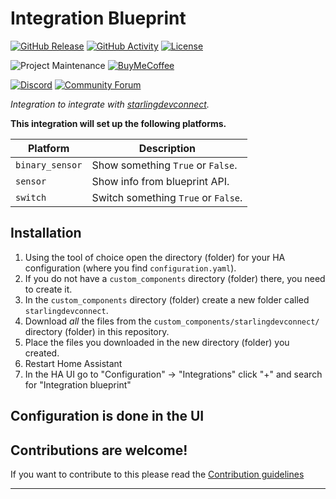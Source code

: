 # Integration Blueprint

[![GitHub Release][releases-shield]][releases]
[![GitHub Activity][commits-shield]][commits]
[![License][license-shield]](LICENSE)

![Project Maintenance][maintenance-shield]
[![BuyMeCoffee][buymecoffeebadge]][buymecoffee]

[![Discord][discord-shield]][discord]
[![Community Forum][forum-shield]][forum]

_Integration to integrate with [starlingdevconnect][starlingdevconnect]._

**This integration will set up the following platforms.**

Platform | Description
-- | --
`binary_sensor` | Show something `True` or `False`.
`sensor` | Show info from blueprint API.
`switch` | Switch something `True` or `False`.

## Installation

1. Using the tool of choice open the directory (folder) for your HA configuration (where you find `configuration.yaml`).
1. If you do not have a `custom_components` directory (folder) there, you need to create it.
1. In the `custom_components` directory (folder) create a new folder called `starlingdevconnect`.
1. Download _all_ the files from the `custom_components/starlingdevconnect/` directory (folder) in this repository.
1. Place the files you downloaded in the new directory (folder) you created.
1. Restart Home Assistant
1. In the HA UI go to "Configuration" -> "Integrations" click "+" and search for "Integration blueprint"

## Configuration is done in the UI

<!---->

## Contributions are welcome!

If you want to contribute to this please read the [Contribution guidelines](CONTRIBUTING.md)

***

[starlingdevconnect]: https://github.com/ThomasLomas/starlingdevconnect
[buymecoffee]: https://www.buymeacoffee.com/ThomasLomas
[buymecoffeebadge]: https://img.shields.io/badge/buy%20me%20a%20coffee-donate-yellow.svg?style=for-the-badge
[commits-shield]: https://img.shields.io/github/commit-activity/y/ThomasLomas/starlingdevconnect.svg?style=for-the-badge
[commits]: https://github.com/ThomasLomas/starlingdevconnect/commits/main
[discord]: https://discord.gg/Qa5fW2R
[discord-shield]: https://img.shields.io/discord/330944238910963714.svg?style=for-the-badge
[exampleimg]: example.png
[forum-shield]: https://img.shields.io/badge/community-forum-brightgreen.svg?style=for-the-badge
[forum]: https://community.home-assistant.io/
[license-shield]: https://img.shields.io/github/license/ThomasLomas/starlingdevconnect.svg?style=for-the-badge
[maintenance-shield]: https://img.shields.io/badge/maintainer-Joakim%20Sørensen%20%40ThomasLomas-blue.svg?style=for-the-badge
[releases-shield]: https://img.shields.io/github/release/ThomasLomas/starlingdevconnect.svg?style=for-the-badge
[releases]: https://github.com/ThomasLomas/starlingdevconnect/releases
